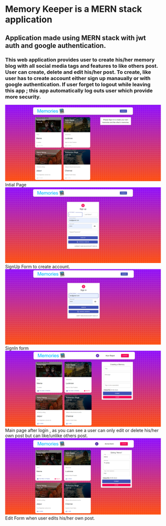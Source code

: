 # Memory Keeper is a MERN stack application 

## Application made using MERN stack with jwt auth and google authentication.

### This web application provides user to create his/her memory blog with all social media tags and features to like others post. User can create, delete and edit his/her post. To create, like user has to create account either sign up manaually or with google authentication. If user forget to logout while leaving this app ; this app automatically log outs user which provide more security.

<img src="images/intial_page.png">
 Intial Page
<img src="images/Signup.png">
 SignUp Form to create account.
<img src="images/sign_in.png">
 SignIn form 
<img src="images/main_page.png">
 Main page after login , as you can see a user can only edit or delete his/her own post but can like/unlike others post.
<img src="images/edit_page.png">
 Edit Form when user edits his/her own post.
